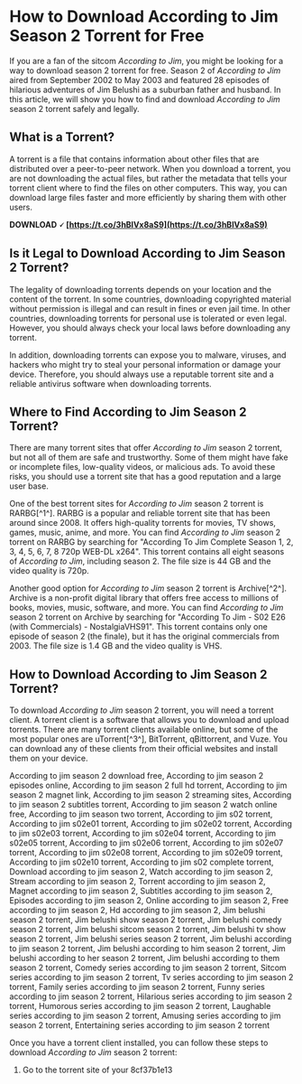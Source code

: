# How to Download According to Jim Season 2 Torrent for Free
 
If you are a fan of the sitcom *According to Jim*, you might be looking for a way to download season 2 torrent for free. Season 2 of *According to Jim* aired from September 2002 to May 2003 and featured 28 episodes of hilarious adventures of Jim Belushi as a suburban father and husband. In this article, we will show you how to find and download *According to Jim* season 2 torrent safely and legally.
 
## What is a Torrent?
 
A torrent is a file that contains information about other files that are distributed over a peer-to-peer network. When you download a torrent, you are not downloading the actual files, but rather the metadata that tells your torrent client where to find the files on other computers. This way, you can download large files faster and more efficiently by sharing them with other users.
 
**DOWNLOAD 🗸 [https://t.co/3hBlVx8aS9](https://t.co/3hBlVx8aS9)**


 
## Is it Legal to Download According to Jim Season 2 Torrent?
 
The legality of downloading torrents depends on your location and the content of the torrent. In some countries, downloading copyrighted material without permission is illegal and can result in fines or even jail time. In other countries, downloading torrents for personal use is tolerated or even legal. However, you should always check your local laws before downloading any torrent.
 
In addition, downloading torrents can expose you to malware, viruses, and hackers who might try to steal your personal information or damage your device. Therefore, you should always use a reputable torrent site and a reliable antivirus software when downloading torrents.
 
## Where to Find According to Jim Season 2 Torrent?
 
There are many torrent sites that offer *According to Jim* season 2 torrent, but not all of them are safe and trustworthy. Some of them might have fake or incomplete files, low-quality videos, or malicious ads. To avoid these risks, you should use a torrent site that has a good reputation and a large user base.
 
One of the best torrent sites for *According to Jim* season 2 torrent is RARBG[^1^]. RARBG is a popular and reliable torrent site that has been around since 2008. It offers high-quality torrents for movies, TV shows, games, music, anime, and more. You can find *According to Jim* season 2 torrent on RARBG by searching for "According To Jim Complete Season 1, 2, 3, 4, 5, 6, 7, 8 720p WEB-DL x264". This torrent contains all eight seasons of *According to Jim*, including season 2. The file size is 44 GB and the video quality is 720p.
 
Another good option for *According to Jim* season 2 torrent is Archive[^2^]. Archive is a non-profit digital library that offers free access to millions of books, movies, music, software, and more. You can find *According to Jim* season 2 torrent on Archive by searching for "According To Jim - S02 E26 (with Commercials) - NostalgiaVHS91". This torrent contains only one episode of season 2 (the finale), but it has the original commercials from 2003. The file size is 1.4 GB and the video quality is VHS.
 
## How to Download According to Jim Season 2 Torrent?
 
To download *According to Jim* season 2 torrent, you will need a torrent client. A torrent client is a software that allows you to download and upload torrents. There are many torrent clients available online, but some of the most popular ones are uTorrent[^3^], BitTorrent, qBittorrent, and Vuze. You can download any of these clients from their official websites and install them on your device.
 
According to jim season 2 download free,  According to jim season 2 episodes online,  According to jim season 2 full hd torrent,  According to jim season 2 magnet link,  According to jim season 2 streaming sites,  According to jim season 2 subtitles torrent,  According to jim season 2 watch online free,  According to jim season two torrent,  According to jim s02 torrent,  According to jim s02e01 torrent,  According to jim s02e02 torrent,  According to jim s02e03 torrent,  According to jim s02e04 torrent,  According to jim s02e05 torrent,  According to jim s02e06 torrent,  According to jim s02e07 torrent,  According to jim s02e08 torrent,  According to jim s02e09 torrent,  According to jim s02e10 torrent,  According to jim s02 complete torrent,  Download according to jim season 2,  Watch according to jim season 2,  Stream according to jim season 2,  Torrent according to jim season 2,  Magnet according to jim season 2,  Subtitles according to jim season 2,  Episodes according to jim season 2,  Online according to jim season 2,  Free according to jim season 2,  Hd according to jim season 2,  Jim belushi season 2 torrent,  Jim belushi show season 2 torrent,  Jim belushi comedy season 2 torrent,  Jim belushi sitcom season 2 torrent,  Jim belushi tv show season 2 torrent,  Jim belushi series season 2 torrent,  Jim belushi according to jim season 2 torrent,  Jim belushi according to him season 2 torrent,  Jim belushi according to her season 2 torrent,  Jim belushi according to them season 2 torrent,  Comedy series according to jim season 2 torrent,  Sitcom series according to jim season 2 torrent,  Tv series according to jim season 2 torrent,  Family series according to jim season 2 torrent,  Funny series according to jim season 2 torrent,  Hilarious series according to jim season 2 torrent,  Humorous series according to jim season 2 torrent,  Laughable series according to jim season 2 torrent,  Amusing series according to jim season 2 torrent,  Entertaining series according to jim season 2 torrent
 
Once you have a torrent client installed, you can follow these steps to download *According to Jim* season 2 torrent:
 
1. Go to the torrent site of your 8cf37b1e13


